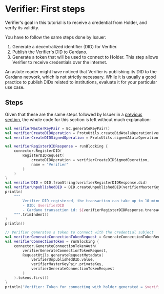# Verifier: First steps
Verifier's goal in this tutorial is to receive a credential from Holder, and verify its validity.

You have to follow the same steps done by Issuer:
1. Generate a decentralized identifier (DID) for Verifier.
2. Publish the Verifier's DID to Cardano.
3. Generate a token that will be used to connect to Holder. This step allows Verifier to receive credentials over the internet.

An astute reader might have noticed that Verifier is publishing its DID to the Cardano network, which is not strictly necessary. While it is usually a good practice to publish DIDs related to institutions, evaluate it for your particular use case.


## Steps

Given that these are the same steps followed by Issuer in a [previous section](issuer-first-steps.md), the whole code for this section is left without much explanation:

```kotlin
val verifierMasterKeyPair = EC.generateKeyPair()
val verifierCreateDIDOperation = ProtoUtils.createDidAtalaOperation(verifierMasterKeyPair)
val verifierCreateDIDSignedOperation = ProtoUtils.signedAtalaOperation(verifierMasterKeyPair, verifierCreateDIDOperation)

val verifierRegisterDIDResponse = runBlocking {
    connector.RegisterDID(
        RegisterDIDRequest(
            createDIDOperation = verifierCreateDIDSignedOperation,
            name = "Verifier"
        )
    )
}
val verifierDID = DID.fromString(verifierRegisterDIDResponse.did)
val verifierUnpublishedDID = DID.createUnpublishedDID(verifierMasterKeyPair.publicKey)
println(
    """
        Verifier DID registered, the transaction can take up to 10 minutes to be confirmed by the Cardano network
        - DID: $verifierDID
        - Cardano transaction id: ${verifierRegisterDIDResponse.transactionInfo?.transactionId}
    """.trimIndent()
)
println()

// Verifier generates a token to connect with the credential subject
val verifierGenerateConnectionTokenRequest = GenerateConnectionTokenRequest(count = 1)
val verifierConnectionToken = runBlocking {
    connector.GenerateConnectionTokenAuth(
        verifierGenerateConnectionTokenRequest,
        RequestUtils.generateRequestMetadata(
            verifierUnpublishedDID.value,
            verifierMasterKeyPair.privateKey,
            verifierGenerateConnectionTokenRequest
        )
    ).tokens.first()
}
println("Verifier: Token for connecting with holder generated = $verifierConnectionToken")
```
